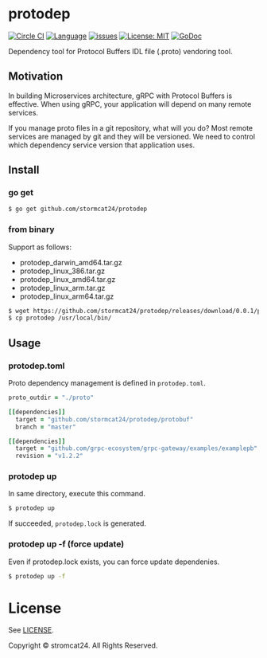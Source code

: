 protodep
=======

[![Circle CI](https://circleci.com/gh/stormcat24/protodep.svg?style=shield&circle-token=f53432c65ac4fd4bd4b8b778892690e4032ea141)](https://circleci.com/gh/stormcat24/protodep)
[![Language](https://img.shields.io/badge/language-go-brightgreen.svg?style=flat)](https://golang.org/)
[![issues](https://img.shields.io/github/issues/stormcat24/protodep.svg?style=flat)](https://github.com/stormcat24/protodep/issues?state=open)
[![License: MIT](https://img.shields.io/badge/license-MIT-orange.svg)](LICENSE)
[![GoDoc](https://godoc.org/github.com/stormcat24/protodep?status.png)](https://godoc.org/github.com/stormcat24/protodep)

Dependency tool for Protocol Buffers IDL file (.proto) vendoring tool.


## Motivation

In building Microservices architecture, gRPC with Protocol Buffers is effective. When using gRPC, your application will depend on many remote services.

If you manage proto files in a git repository, what will you do? Most remote services are managed by git and they will be versioned. We need to control which dependency service version that application uses.


## Install

### go get

```bash
$ go get github.com/stormcat24/protodep
```

### from binary

Support as follows:

* protodep_darwin_amd64.tar.gz
* protodep_linux_386.tar.gz
* protodep_linux_amd64.tar.gz
* protodep_linux_arm.tar.gz
* protodep_linux_arm64.tar.gz

```bash
$ wget https://github.com/stormcat24/protodep/releases/download/0.0.1/protodep_darwin_amd64.tar.gz
$ cp protodep /usr/local/bin/
```

## Usage

### protodep.toml

Proto dependency management is defined in `protodep.toml`.

```Ruby
proto_outdir = "./proto"

[[dependencies]]
  target = "github.com/stormcat24/protodep/protobuf"
  branch = "master"

[[dependencies]]
  target = "github.com/grpc-ecosystem/grpc-gateway/examples/examplepb"
  revision = "v1.2.2"
```

### protodep up

In same directory, execute this command.

```bash
$ protodep up
```

If succeeded, `protodep.lock` is generated.

### protodep up -f (force update)

Even if protodep.lock exists, you can force update dependenies.

```bash
$ protodep up -f
```

License
===
See [LICENSE](LICENSE).

Copyright © stromcat24. All Rights Reserved.
